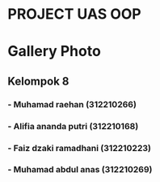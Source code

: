 # PROJECT UAS OOP
# Gallery Photo
## Kelompok 8
### - Muhamad raehan (312210266) 
### - Alifia ananda putri (312210168) 
### - Faiz dzaki ramadhani (312210223) 
### - Muhamad abdul anas (312210269) 
